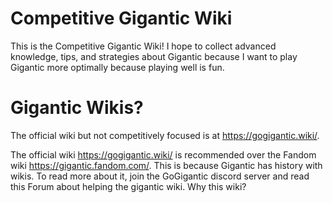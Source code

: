 # Competitive Gigantic Wiki

This is the Competitive Gigantic Wiki! I hope to collect advanced knowledge, tips, and strategies about Gigantic because I want to play Gigantic more optimally because playing well is fun.

# Gigantic Wikis?

The official wiki but not competitively focused is at https://gogigantic.wiki/.

The official wiki https://gogigantic.wiki/ is recommended over the Fandom wiki https://gigantic.fandom.com/. This is because Gigantic has history with wikis. To read more about it, join the GoGigantic discord server and read this Forum about helping the gigantic wiki. 
Why this wiki?
